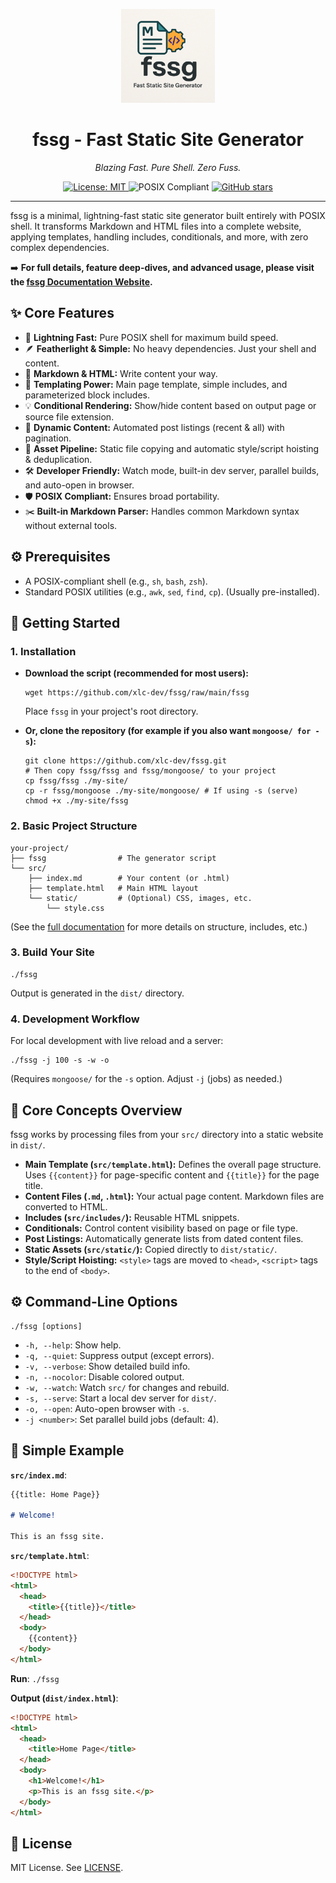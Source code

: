 <p align="center">
  <a href="https://github.com/xlc-dev/fssg">
    <img src="./src/static/img/logo.png" alt="fssg Logo" width="150">
  </a>
</p>

<h1 align="center">fssg - Fast Static Site Generator</h1>

<p align="center">
  <em>Blazing Fast. Pure Shell. Zero Fuss.</em>
</p>

<p align="center">
  <a href="https://opensource.org/licenses/MIT">
    <img src="https://img.shields.io/badge/License-MIT-yellow.svg" alt="License: MIT">
  </a>
  <img src="https://img.shields.io/badge/POSIX-Compliant-brightgreen.svg" alt="POSIX Compliant">
  <a href="https://github.com/xlc-dev/fssg/stargazers">
    <img src="https://img.shields.io/github/stars/xlc-dev/fssg.svg?style=social&label=Star&logo=github" alt="GitHub stars">
  </a>
</p>

---

fssg is a minimal, lightning-fast static site generator built entirely with POSIX shell. It transforms Markdown and HTML files into a complete website, applying templates, handling includes, conditionals, and more, with zero complex dependencies.

➡️ **For full details, feature deep-dives, and advanced usage, please visit the [fssg Documentation Website](https://xlc-dev.github.io/fssg/).**

## ✨ Core Features

- 🚀 **Lightning Fast:** Pure POSIX shell for maximum build speed.
- 🪶 **Featherlight & Simple:** No heavy dependencies. Just your shell and content.
- 📄 **Markdown & HTML:** Write content your way.
- 🧩 **Templating Power:** Main page template, simple includes, and parameterized block includes.
- 💡 **Conditional Rendering:** Show/hide content based on output page or source file extension.
- 🔄 **Dynamic Content:** Automated post listings (recent & all) with pagination.
- 💅 **Asset Pipeline:** Static file copying and automatic style/script hoisting & deduplication.
- 🛠️ **Developer Friendly:** Watch mode, built-in dev server, parallel builds, and auto-open in browser.
- 🛡️ **POSIX Compliant:** Ensures broad portability.
- ✂️ **Built-in Markdown Parser:** Handles common Markdown syntax without external tools.

## ⚙️ Prerequisites

- A POSIX-compliant shell (e.g., `sh`, `bash`, `zsh`).
- Standard POSIX utilities (e.g., `awk`, `sed`, `find`, `cp`). (Usually pre-installed).

## 🚀 Getting Started

### 1. Installation

- **Download the script (recommended for most users):**

  ```shell
  wget https://github.com/xlc-dev/fssg/raw/main/fssg
  ```

  Place `fssg` in your project's root directory.

- **Or, clone the repository (for example if you also want `mongoose/ for -s`):**
  ```shell
  git clone https://github.com/xlc-dev/fssg.git
  # Then copy fssg/fssg and fssg/mongoose/ to your project
  cp fssg/fssg ./my-site/
  cp -r fssg/mongoose ./my-site/mongoose/ # If using -s (serve)
  chmod +x ./my-site/fssg
  ```

### 2. Basic Project Structure

```
your-project/
├── fssg                # The generator script
└── src/
    ├── index.md        # Your content (or .html)
    ├── template.html   # Main HTML layout
    └── static/         # (Optional) CSS, images, etc.
        └── style.css
```

(See the [full documentation](https://github.com/xlc-dev/fssg/blob/main/README.md#directory-structure) for more details on structure, includes, etc.)

### 3. Build Your Site

```shell
./fssg
```

Output is generated in the `dist/` directory.

### 4. Development Workflow

For local development with live reload and a server:

```shell
./fssg -j 100 -s -w -o
```

(Requires `mongoose/` for the `-s` option. Adjust `-j` (jobs) as needed.)

## 📖 Core Concepts Overview

fssg works by processing files from your `src/` directory into a static website in `dist/`.

- **Main Template (`src/template.html`):** Defines the overall page structure. Uses `{{content}}` for page-specific content and `{{title}}` for the page title.
- **Content Files (`.md`, `.html`):** Your actual page content. Markdown files are converted to HTML.
- **Includes (`src/includes/`):** Reusable HTML snippets.
- **Conditionals:** Control content visibility based on page or file type.
- **Post Listings:** Automatically generate lists from dated content files.
- **Static Assets (`src/static/`):** Copied directly to `dist/static/`.
- **Style/Script Hoisting:** `<style>` tags are moved to `<head>`, `<script>` tags to the end of `<body>`.

## ⚙️ Command-Line Options

```
./fssg [options]
```

- `-h, --help`: Show help.
- `-q, --quiet`: Suppress output (except errors).
- `-v, --verbose`: Show detailed build info.
- `-n, --nocolor`: Disable colored output.
- `-w, --watch`: Watch `src/` for changes and rebuild.
- `-s, --serve`: Start a local dev server for `dist/`.
- `-o, --open`: Auto-open browser with `-s`.
- `-j <number>`: Set parallel build jobs (default: 4).

## 📝 Simple Example

**`src/index.md`**:

```markdown
{{title: Home Page}}

# Welcome!

This is an fssg site.
```

**`src/template.html`**:

```html
<!DOCTYPE html>
<html>
  <head>
    <title>{{title}}</title>
  </head>
  <body>
    {{content}}
  </body>
</html>
```

**Run**: `./fssg`

**Output (`dist/index.html`)**:

```html
<!DOCTYPE html>
<html>
  <head>
    <title>Home Page</title>
  </head>
  <body>
    <h1>Welcome!</h1>
    <p>This is an fssg site.</p>
  </body>
</html>
```

## 📜 License

MIT License. See [LICENSE](https://github.com/xlc-dev/fssg/blob/main/LICENSE).